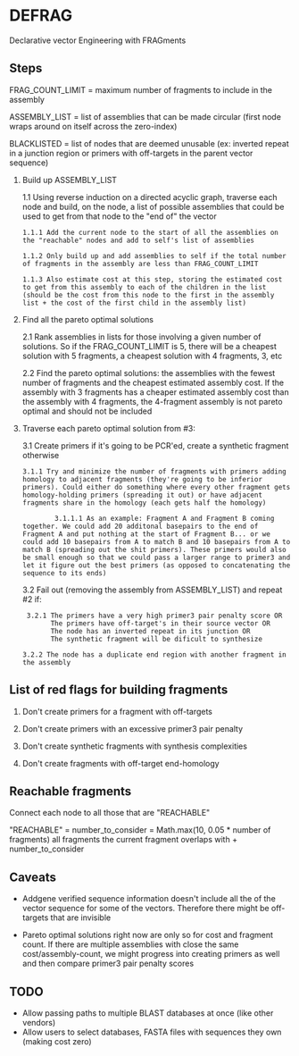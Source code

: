 # DEFRAG

Declarative vector Engineering with FRAGments

## Steps

FRAG_COUNT_LIMIT = maximum number of fragments to include in the assembly

ASSEMBLY_LIST = list of assemblies that can be made circular (first node wraps around on itself across the zero-index)

BLACKLISTED = list of nodes that are deemed unusable (ex: inverted repeat in a junction region or primers with off-targets in the parent vector sequence)

1.  Build up ASSEMBLY_LIST

    1.1 Using reverse induction on a directed acyclic graph, traverse each node and build, on the node, a list of possible assemblies that could be used to get from that node to the "end of" the vector

        1.1.1 Add the current node to the start of all the assemblies on the "reachable" nodes and add to self's list of assemblies

        1.1.2 Only build up and add assemblies to self if the total number of fragments in the assembly are less than FRAG_COUNT_LIMIT

        1.1.3 Also estimate cost at this step, storing the estimated cost to get from this assembly to each of the children in the list (should be the cost from this node to the first in the assembly list + the cost of the first child in the assembly list)

2.  Find all the pareto optimal solutions

    2.1 Rank assemblies in lists for those involving a given number of solutions. So if the FRAG_COUNT_LIMIT is 5, there will be a cheapest solution with 5 fragments, a cheapest solution with 4 fragments, 3, etc

    2.2 Find the pareto optimal solutions: the assemblies with the fewest number of fragments and the cheapest estimated assembly cost. If the assembly with 3 fragments has a cheaper estimated assembly cost than the assembly with 4 fragments, the 4-fragment assembly is not pareto optimal and should not be included

3.  Traverse each pareto optimal solution from #3:

    3.1 Create primers if it's going to be PCR'ed, create a synthetic fragment otherwise

        3.1.1 Try and minimize the number of fragments with primers adding homology to adjacent fragments (they're going to be inferior primers). Could either do something where every other fragment gets homology-holding primers (spreading it out) or have adjacent fragments share in the homology (each gets half the homology)

                3.1.1.1 As an example: Fragment A and Fragment B coming together. We could add 20 additonal basepairs to the end of Fragment A and put nothing at the start of Fragment B... or we could add 10 basepairs from A to match B and 10 basepairs from A to match B (spreading out the shit primers). These primers would also be small enough so that we could pass a larger range to primer3 and let it figure out the best primers (as opposed to concatenating the sequence to its ends)

    3.2 Fail out (removing the assembly from ASSEMBLY_LIST) and repeat #2 if:

         3.2.1 The primers have a very high primer3 pair penalty score OR
               The primers have off-target's in their source vector OR
               The node has an inverted repeat in its junction OR
               The synthetic fragment will be dificult to synthesize

        3.2.2 The node has a duplicate end region with another fragment in the assembly

## List of red flags for building fragments

1.  Don't create primers for a fragment with off-targets

2.  Don't create primers with an excessive primer3 pair penalty

3.  Don't create synthetic fragments with synthesis complexities

4.  Don't create fragments with off-target end-homology

## Reachable fragments

Connect each node to all those that are "REACHABLE"

"REACHABLE" =
number_to_consider = Math.max(10, 0.05 \* number of fragments)
all fragments the current fragment overlaps with + number_to_consider

## Caveats

- Addgene verified sequence information doesn't include all the of the vector sequence for some of the vectors. Therefore there might be off-targets that are invisible

- Pareto optimal solutions right now are only so for cost and fragment count. If there are multiple assemblies with close the same cost/assembly-count, we might progress into creating primers as well and then compare primer3 pair penalty scores

## TODO

- Allow passing paths to multiple BLAST databases at once (like other vendors)
- Allow users to select databases, FASTA files with sequences they own (making cost zero)
